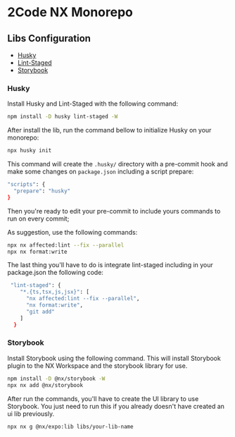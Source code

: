# 2Code NX Monorepo

## Libs Configuration

- [Husky](https://github.com/typicode/husky)
- [Lint-Staged](https://github.com/lint-staged/lint-staged)
- [Storybook](https://storybook.js.org/)

### Husky

Install Husky and Lint-Staged with the following command:

```bash
npm install -D husky lint-staged -W
```

After install the lib, run the command bellow to initialize Husky on your monorepo:

```bash
npx husky init
```

This command will create the `.husky/` directory with a pre-commit hook and make some changes on `package.json` including a script prepare:

```bash
"scripts": {
  "prepare": "husky"
}
```

Then you're ready to edit your pre-commit to include yours commands to run on every commit;

As suggestion, use the following commands:

```bash
npx nx affected:lint --fix --parallel
npx nx format:write
```

The last thing you'll have to do is integrate lint-staged including in your package.json the following code:

```bash
 "lint-staged": {
    "*.{ts,tsx,js,jsx}": [
      "nx affected:lint --fix --parallel",
      "nx format:write",
      "git add"
    ]
  }
```

### Storybook

Install Storybook using the following command. This will install Storybook plugin to the NX Workspace and the storybook library for use. 

```bash
npm install -D @nx/storybook -W 
npx nx add @nx/storybook
```

After run the commands, you'll have to create the UI library to use Storybook. You just need to run this if you already doesn't have created an ui lib previously.

```bash
npx nx g @nx/expo:lib libs/your-lib-name
```
